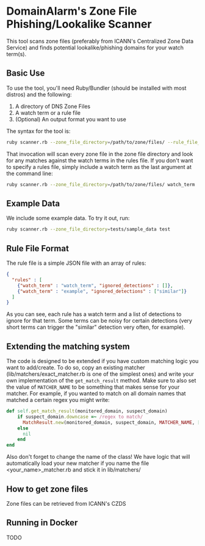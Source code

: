 # DomainAlarm's Zone File Phishing/Lookalike Scanner
This tool scans zone files (preferably from ICANN's Centralized Zone Data Service)
and finds potential lookalike/phishing domains for your watch term(s).

## Basic Use
To use the tool, you'll need Ruby/Bundler (should be installed with most distros) and the following:
1. A directory of DNS Zone Files
2. A watch term or a rule file
3. (Optional) An output format you want to use

The syntax for the tool is:
```bash
ruby scanner.rb --zone_file_directory=/path/to/zone/files/ --rule_file_location=/path/to/rule_file.json
```

That invocation will scan every zone file in the zone file directory and look for any matches against
the watch terms in the rules file. If you don't want to specify a rules file, simply include a watch
term as the last argument at the command line: 
```bash
ruby scanner.rb --zone_file_directory=/path/to/zone/files/ watch_term
```

## Example Data
We include some example data. To try it out, run:
```bash
ruby scanner.rb --zone_file_directory=tests/sample_data test
```

## Rule File Format
The rule file is a simple JSON file with an array of rules:
```json
{
  "rules" : [
    {"watch_term" : "watch_term", "ignored_detections" : []},
    {"watch_term" : "example", "ignored_detections" : ["similar"]}
  ]
}
```
As you can see, each rule has a watch term and a list of detections to ignore for that term. Some terms
can be noisy for certain detections (very short terms can trigger the "similar" detection very often,
for example).

## Extending the matching system
The code is designed to be extended if you have custom matching logic you want to add/create. To do so,
copy an existing matcher (lib/matchers/exact_matcher.rb is one of the simplest ones) and write your own
implementation of the `get_match_result` method. Make sure to also set the value of `MATCHER_NAME` to be
something that makes sense for your matcher. For example, if you wanted to match on all domain names that
matched a certain regex you might write:

```ruby
def self.get_match_result(monitored_domain, suspect_domain)
    if suspect_domain.downcase =~ /regex to match/
      MatchResult.new(monitored_domain, suspect_domain, MATCHER_NAME, [])
    else
      nil
    end
end
```
Also don't forget to change the name of the class! We have logic that will automatically load your new
matcher if you name the file <your_name>_matcher.rb and stick it in lib/matchers/

## How to get zone files
Zone files can be retrieved from ICANN's CZDS

## Running in Docker
TODO